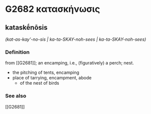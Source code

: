# G2682 κατασκήνωσις

## kataskḗnōsis

_(kat-as-kay'-no-sis | ka-ta-SKAY-noh-sees | ka-ta-SKAY-noh-sees)_

### Definition

from [[G2681]]; an encamping, i.e., (figuratively) a perch; nest.

- the pitching of tents, encamping
- place of tarrying, encampment, abode
  - of the nest of birds

### See also

[[G2681]]

